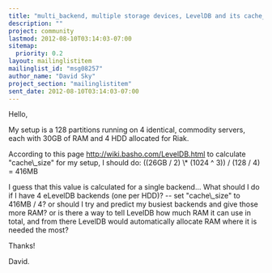```yaml
---
title: "multi_backend, multiple storage devices, LevelDB and its cache_size"
description: ""
project: community
lastmod: 2012-08-10T03:14:03-07:00
sitemap:
  priority: 0.2
layout: mailinglistitem
mailinglist_id: "msg08257"
author_name: "David Sky"
project_section: "mailinglistitem"
sent_date: 2012-08-10T03:14:03-07:00
---
```



Hello,

My setup is a 128 partitions running on 4 identical, commodity
servers, each with 30GB of RAM and 4 HDD allocated for Riak.

According to this page http://wiki.basho.com/LevelDB.html to calculate
"cache\\_size" for my setup, I should do: ((26GB / 2) \\* (1024 ^ 3)) /
(128 / 4) = 416MB

I guess that this value is calculated for a single backend... What
should I do if I have 4 eLevelDB backends (one per HDD)? -- set
"cache\\_size" to 416MB / 4? or should I try and predict my busiest
backends and give those more RAM? or is there a way to tell LevelDB
how much RAM it can use in total, and from there LevelDB would
automatically allocate RAM where it is needed the most?


Thanks!

David.

